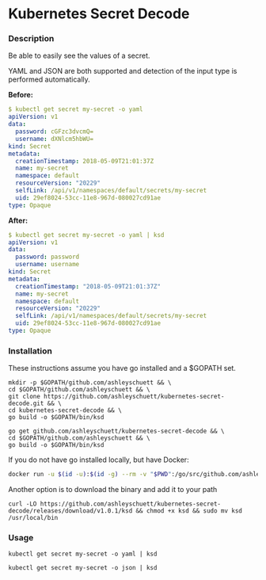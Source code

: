 # Kubernetes Secret Decode

### Description
Be able to easily see the values of a secret.

YAML and JSON are both supported and detection of the input type is performed automatically.

**Before:**
```yaml
$ kubectl get secret my-secret -o yaml
apiVersion: v1
data:
  password: cGFzc3dvcmQ=
  username: dXNlcm5hbWU=
kind: Secret
metadata:
  creationTimestamp: 2018-05-09T21:01:37Z
  name: my-secret
  namespace: default
  resourceVersion: "20229"
  selfLink: /api/v1/namespaces/default/secrets/my-secret
  uid: 29ef8024-53cc-11e8-967d-080027cd91ae
type: Opaque
```

**After:**
```yaml
$ kubectl get secret my-secret -o yaml | ksd
apiVersion: v1
data:
  password: password
  username: username
kind: Secret
metadata:
  creationTimestamp: "2018-05-09T21:01:37Z"
  name: my-secret
  namespace: default
  resourceVersion: "20229"
  selfLink: /api/v1/namespaces/default/secrets/my-secret
  uid: 29ef8024-53cc-11e8-967d-080027cd91ae
type: Opaque
```

### Installation

These instructions assume you have go installed and a $GOPATH set.

```
mkdir -p $GOPATH/github.com/ashleyschuett && \
cd $GOPATH/github.com/ashleyschuett && \
git clone https://github.com/ashleyschuett/kubernetes-secret-decode.git && \
cd kubernetes-secret-decode && \
go build -o $GOPATH/bin/ksd
```

```
go get github.com/ashleyschuett/kubernetes-secret-decode && \
cd $GOPATH/github.com/ashleyschuett && \
go build -o $GOPATH/bin/ksd
```

If you do not have go installed locally, but have Docker:

```bash
docker run -u $(id -u):$(id -g) --rm -v "$PWD":/go/src/github.com/ashleyschuett/k8s-secret-decode -w /go/src/github.com/ashleyschuett/k8s-secret-decode billyteves/alpine-golang-glide:1.2.0 bash -c 'glide update && go build -v -o ksd'
```

Another option is to download the binary and add it to your path
```
curl -LO https://github.com/ashleyschuett/kubernetes-secret-decode/releases/download/v1.0.1/ksd && chmod +x ksd && sudo mv ksd /usr/local/bin 
```

### Usage
`kubectl get secret my-secret -o yaml | ksd`

`kubectl get secret my-secret -o json | ksd`
